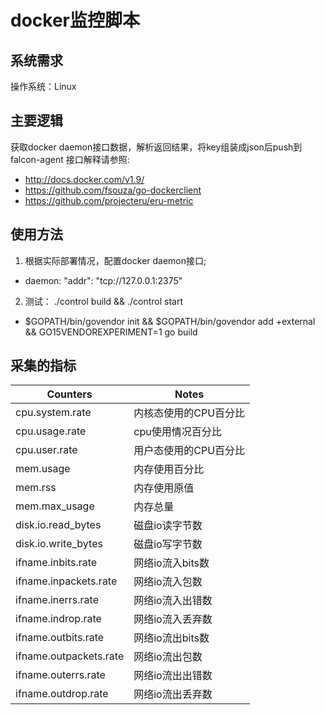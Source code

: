 docker监控脚本
================================

系统需求
--------------------------------
操作系统：Linux

主要逻辑
--------------------------------
获取docker daemon接口数据，解析返回结果，将key组装成json后push到falcon-agent
接口解释请参照:
 * http://docs.docker.com/v1.9/
 * https://github.com/fsouza/go-dockerclient
 * https://github.com/projecteru/eru-metric

使用方法
--------------------------------
1. 根据实际部署情况，配置docker daemon接口;
 * daemon: "addr": "tcp://127.0.0.1:2375" 

2. 测试： ./control build && ./control start
 * $GOPATH/bin/govendor init && $GOPATH/bin/govendor add +external && GO15VENDOREXPERIMENT=1 go build

采集的指标
--------------------------
| Counters | Notes|
|-----|------|
|cpu.system.rate|内核态使用的CPU百分比|
|cpu.usage.rate|cpu使用情况百分比|
|cpu.user.rate|用户态使用的CPU百分比|
|mem.usage|内存使用百分比|
|mem.rss|内存使用原值|
|mem.max_usage|内存总量|
|disk.io.read_bytes|磁盘io读字节数|
|disk.io.write_bytes|磁盘io写字节数|
|ifname.inbits.rate|网络io流入bits数|
|ifname.inpackets.rate|网络io流入包数|
|ifname.inerrs.rate|网络io流入出错数|
|ifname.indrop.rate|网络io流入丢弃数|
|ifname.outbits.rate|网络io流出bits数|
|ifname.outpackets.rate|网络io流出包数|
|ifname.outerrs.rate|网络io流出出错数|
|ifname.outdrop.rate|网络io流出丢弃数|
